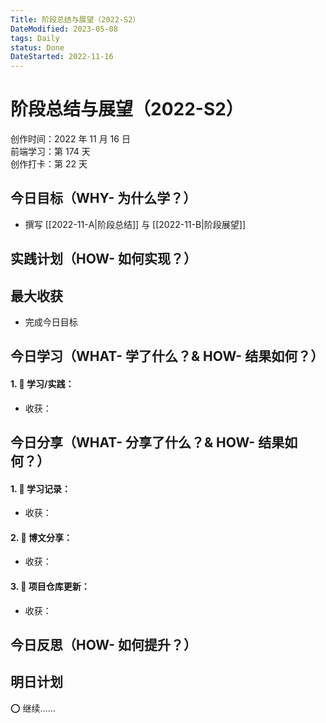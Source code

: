 ```yaml
---
Title: 阶段总结与展望（2022-S2）
DateModified: 2023-05-08
tags: Daily
status: Done
DateStarted: 2022-11-16
---
```


# 阶段总结与展望（2022-S2）

创作时间：2022 年 11 月 16 日  
前端学习：第 174 天  
创作打卡：第 22 天

## 今日目标（WHY- 为什么学？）

- 撰写 [[2022-11-A|阶段总结]] 与 [[2022-11-B|阶段展望]]

## 实践计划（HOW- 如何实现？）

## 最大收获

- 完成今日目标

## 今日学习（WHAT- 学了什么？& HOW- 结果如何？）

#### 1. 🫰 学习/实践：

- 收获：

## 今日分享（WHAT- 分享了什么？& HOW- 结果如何？）

#### 1. 🫰 学习记录：

- 收获：

#### 2. 🫰 博文分享：

- 收获：

#### 3. 🫰 项目仓库更新：

- 收获：

## 今日反思（HOW- 如何提升？）

## 明日计划

⭕ 继续……
